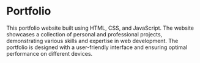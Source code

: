 # Portfolio
This portfolio website built using HTML, CSS, and JavaScript. The website showcases a collection of personal and professional projects, demonstrating various skills and expertise in web development. The portfolio is designed with a user-friendly interface and ensuring optimal performance on different devices.
